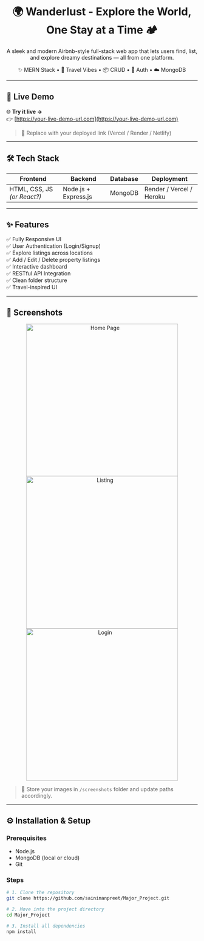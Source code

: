 <h1 align="center">🌍 Wanderlust - Explore the World, One Stay at a Time 🏕️</h1>

<p align="center">
A sleek and modern Airbnb-style full-stack web app that lets users find, list, and explore dreamy destinations — all from one platform.
</p>

<p align="center">
✨ MERN Stack • 🧭 Travel Vibes • 📦 CRUD • 🔐 Auth • ☁️ MongoDB
</p>

---

## 🔗 Live Demo

🌐 **Try it live →**  
👉 [https://your-live-demo-url.com](https://your-live-demo-url.com)

> 📝 Replace with your deployed link (Vercel / Render / Netlify)

---

## 🛠️ Tech Stack

<div align="center">

| Frontend        | Backend        | Database | Deployment |
|-----------------|----------------|----------|------------|
| HTML, CSS, JS *(or React?)* | Node.js + Express.js | MongoDB | Render / Vercel / Heroku |

</div>

---

## ✨ Features

✅ Fully Responsive UI  
✅ User Authentication (Login/Signup)  
✅ Explore listings across locations  
✅ Add / Edit / Delete property listings  
✅ Interactive dashboard  
✅ RESTful API Integration  
✅ Clean folder structure  
✅ Travel-inspired UI

---

## 📸 Screenshots

<p align="center">
  <img src="screenshots/home.png" width="400" alt="Home Page"/>
  <img src="screenshots/listing.png" width="400" alt="Listing"/>
  <img src="screenshots/login.png" width="400" alt="Login"/>
</p>

> 📁 Store your images in `/screenshots` folder and update paths accordingly.

---

## ⚙️ Installation & Setup

### Prerequisites

- Node.js
- MongoDB (local or cloud)
- Git

### Steps

```bash
# 1. Clone the repository
git clone https://github.com/sainimanpreet/Major_Project.git

# 2. Move into the project directory
cd Major_Project

# 3. Install all dependencies
npm install
